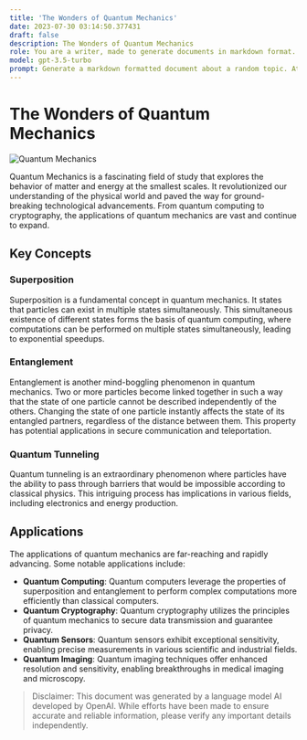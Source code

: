 ```yaml
---
title: 'The Wonders of Quantum Mechanics'
date: 2023-07-30 03:14:50.377431
draft: false
description: The Wonders of Quantum Mechanics
role: You are a writer, made to generate documents in markdown format. It is very important that all of the documents you generate are in valid markdown format.
model: gpt-3.5-turbo
prompt: Generate a markdown formatted document about a random topic. At the bottom, include a disclaimer explaining that the document was generated by you. The first line of the document should be the title. Make sure that the entire document is in proper markdown format, using a mix of various tags to make the document visually appealing.
---
```


# The Wonders of Quantum Mechanics

![Quantum Mechanics](https://images.unsplash.com/photo-1566254558279-2a5bb46a8f08)

Quantum Mechanics is a fascinating field of study that explores the behavior of matter and energy at the smallest scales. It revolutionized our understanding of the physical world and paved the way for ground-breaking technological advancements. From quantum computing to cryptography, the applications of quantum mechanics are vast and continue to expand.

## Key Concepts

### Superposition

Superposition is a fundamental concept in quantum mechanics. It states that particles can exist in multiple states simultaneously. This simultaneous existence of different states forms the basis of quantum computing, where computations can be performed on multiple states simultaneously, leading to exponential speedups.

### Entanglement

Entanglement is another mind-boggling phenomenon in quantum mechanics. Two or more particles become linked together in such a way that the state of one particle cannot be described independently of the others. Changing the state of one particle instantly affects the state of its entangled partners, regardless of the distance between them. This property has potential applications in secure communication and teleportation.

### Quantum Tunneling

Quantum tunneling is an extraordinary phenomenon where particles have the ability to pass through barriers that would be impossible according to classical physics. This intriguing process has implications in various fields, including electronics and energy production.

## Applications

The applications of quantum mechanics are far-reaching and rapidly advancing. Some notable applications include:

- **Quantum Computing**: Quantum computers leverage the properties of superposition and entanglement to perform complex computations more efficiently than classical computers.
- **Quantum Cryptography**: Quantum cryptography utilizes the principles of quantum mechanics to secure data transmission and guarantee privacy.
- **Quantum Sensors**: Quantum sensors exhibit exceptional sensitivity, enabling precise measurements in various scientific and industrial fields.
- **Quantum Imaging**: Quantum imaging techniques offer enhanced resolution and sensitivity, enabling breakthroughs in medical imaging and microscopy.

> Disclaimer: This document was generated by a language model AI developed by OpenAI. While efforts have been made to ensure accurate and reliable information, please verify any important details independently.